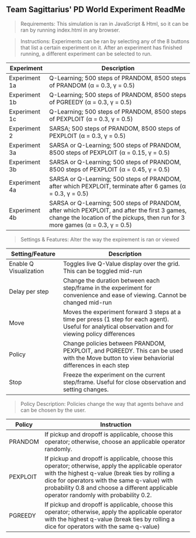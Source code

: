 ## Team Sagittarius' PD World Experiment ReadMe

> Requirements: This simulation is ran in JavaScript & Html, so it can be ran by running index.html in any browser.

> Instructions: Experiments can be ran by selecting any of the 8 buttons that list a certain experiment on it. After an experiment has finished running, a different experiment can be selected to run.

| Experiment | Description |
| ----------- | ----------- |
| Experiment 1a | Q-Learning; 500 steps of PRANDOM, 8500 steps of PRANDOM (α = 0.3, γ = 0.5) |
| Experiment 1b | Q-Learning; 500 steps of PRANDOM, 8500 steps of PGREEDY (α = 0.3, γ = 0.5) |
| Experiment 1c | Q-Learning; 500 steps of PRANDOM, 8500 steps of PEXPLOIT (α = 0.3, γ = 0.5) |
| Experiment 2 | SARSA; 500 steps of PRANDOM, 8500 steps of PEXPLOIT (α = 0.3, γ = 0.5)
| Experiment 3a | SARSA or Q-Learning; 500 steps of PRANDOM, 8500 steps of PEXPLOIT (α = 0.15, γ = 0.5) |
| Experiment 3b | SARSA or Q-Learning; 500 steps of PRANDOM, 8500 steps of PEXPLOIT (α = 0.45, γ = 0.5) |
| Experiment 4a | SARSA or Q-Learning; 500 steps of PRANDOM, after which PEXPLOIT, terminate after 6 games (α = 0.3, γ = 0.5) |
| Experiment 4b | SARSA or Q-Learning; 500 steps of PRANDOM, after which PEXPLOIT, and after the first 3 games, change the location of the pickups, then run for 3 more games (α = 0.3, γ = 0.5) |

> Settings & Features: Alter the way the expirement is ran or viewed

| Setting/Feature | Description |
| ----------- | ----------- |
| Enable Q Visualization | Toggles live Q-Value display over the grid. This can be toggled mid-run |
| Delay per step | Change the duration between each step/frame in the experiment for convenience and ease of viewing. Cannot be changed mid-run |
| Move | Moves the experiment forward 3 steps at a time per press (1 step for each agent). Useful for analytical observation and for viewing policy differences |
| Policy | Change policies between PRANDOM, PEXPLOIT, and PGREEDY. This can be used with the Move button to view behaviorial differences in each step |
| Stop | Freeze the experiment on the current step/frame. Useful for close observation and setting changes. |

> Policy Description: Policies change the way that agents behave and can be chosen by the user.

| Policy | Instruction |
| ----------- | ----------- |
| PRANDOM | If pickup and dropoff is applicable, choose this operator; otherwise, choose an applicable operator randomly. |
| PEXPLOIT | If pickup and dropoff is applicable, choose this operator; otherwise, apply the applicable operator with the   highest q-value (break ties by rolling a dice for operators with the same q-value) with probability 0.8 and choose a different applicable operator randomly with probability 0.2. |
| PGREEDY | If pickup and dropoff is applicable, choose this operator; otherwise, apply the applicable operator with the highest q-value (break ties by rolling a dice for operators with the same q-value) |